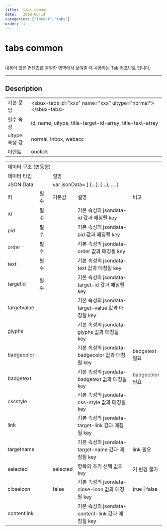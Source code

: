 ```yaml
---
title:  tabs common
date:   2018-05-14
categories: ["latest","tabs"]
order: -1
---
```


tabs common
===

<br>
내용이 많은 컨텐츠를 동일한 영역에서 보여줄 때 사용하는 Tab 컴포넌트 입니다.

---

## Description

<table style="width:100%">
    <colgroup>
        <col width="15%"/>
        <col width="35%"/>
        <col width="15%"/>
        <col width="35%"/>
    </colgroup>
    <tr>
        <td class="tdTitle tdBg">기본 문법</td>
        <td colspan="3">&lt;sbux-tabs id="xxx" name="xxx" uitype="normal"&gt;&lt;/sbux-tabs&gt;</td>
    </tr>
    <tr>
        <td class="tdTitle tdBg">필수 속성</td>
        <td colspan="3">id, name, uitype, title-target-id-array, title-text-array</td>
    </tr>
    <tr>
        <td class="tdTitle tdBg">uitype 속성 값</td>
        <td colspan="3">normal, inbox, webacc</td>
    </tr>
    <tr>
        <td class="tdTitle tdBg">이벤트</td>
        <td colspan="3">onclick</td>
    </tr>
</table>

<table style="width:100%">
    <colgroup>
        <col width="15%"/>
        <col width="10%"/>
        <col width="15%"/>
        <col width="45%"/>
        <col width="15%"/>
    </colgroup>
    <tr>
        <td class="tdTitle tdBg tdCenter" colspan="5">데이터 구조 (변동형)</td>
    </tr>
    <tr>
        <td class="tdTitle tdBg tdCenter" colspan="2">데이터 타입</td>
        <td class="tdTitle tdBg tdCenter" colspan="3">설명</td>
    </tr>
    <tr>
        <td class="tdCenter" colspan="2">JSON Data</td>
        <td class="tdCenter" colspan="3">var jsonData= [ {...}, {...}, ... ]</td>
    </tr>
    <tr>
        <td class="tdTitle tdBg tdCenter">키</td>
        <td class="tdTitle tdBg tdCenter">필수</td>
        <td class="tdTitle tdBg tdCenter">기본값</td>
        <td class="tdTitle tdBg tdCenter">설명</td>
        <td class="tdTitle tdBg tdCenter">비고</td>
    </tr>
    <tr>
        <td>id</td>
        <td class="tdCenter">필수</td>
        <td></td>
        <td>기본 속성의 jsondata-id 값과 매칭될 key</td>
        <td class="tdCenter"></td>
    </tr>
    <tr>
        <td>pid</td>
        <td class="tdCenter">필수</td>
        <td></td>
        <td>기본 속성의 jsondata-pid 값과 매칭될 key</td>
        <td class="tdCenter"></td>
    </tr>
    <tr>
        <td>order</td>
        <td class="tdCenter">필수</td>
        <td></td>
        <td>기본 속성의 jsondata-order 값과 매칭될 key</td>
        <td class="tdCenter"></td>
    </tr>
    <tr>
        <td>text</td>
        <td class="tdCenter">필수</td>
        <td></td>
        <td>기본 속성의 jsondata-text 값과 매칭될 key</td>
        <td class="tdCenter"></td>
    </tr>
    <tr>
        <td>targetid</td>
        <td class="tdCenter">필수</td>
        <td></td>
        <td>기본 속성의 jsondata-target-id 값과 매칭될 key</td>
        <td class="tdCenter"></td>
    </tr>
    <tr>
        <td>targetvalue</td>
        <td class="tdCenter"></td>
        <td></td>
        <td>기본 속성의 jsondata-target-value 값과 매칭될 key</td>
        <td class="tdCenter"></td>
    </tr>
    <tr>
        <td>glyphs</td>
        <td class="tdCenter"></td>
        <td></td>
        <td>기본 속성의 jsondata-glyphs 값과 매칭될 key</td>
        <td class="tdCenter"></td>
    </tr>
    <tr>
        <td>badgecolor</td>
        <td class="tdCenter"></td>
        <td></td>
        <td>기본 속성의 jsondata-badgecolor 값과 매칭될 key</td>
        <td class="tdCenter">badgetext 필요</td>
    </tr>
    <tr>
        <td>badgetext</td>
        <td class="tdCenter"></td>
        <td></td>
        <td>기본 속성의 jsondata-badgetext 값과 매칭될 key</td>
        <td class="tdCenter">badgecolor 필요</td>
    </tr>
    <tr>
        <td>cssstyle</td>
        <td class="tdCenter"></td>
        <td></td>
        <td>기본 속성의 jsondata-css-style 값과 매칭될 key</td>
        <td class="tdCenter"></td>
    </tr>
    <tr>
        <td>link</td>
        <td class="tdCenter"></td>
        <td></td>
        <td>기본 속성의 jsondata-target-link 값과 매칭될 key</td>
        <td class="tdCenter"></td>
    </tr>
    <tr>
        <td>targetname</td>
        <td class="tdCenter"></td>
        <td></td>
        <td>기본 속성의 jsondata-target-name 값과 매칭될 key</td>
        <td class="tdCenter">link 필요</td>
    </tr>
    <tr>
        <td>selected</td>
        <td class="tdCenter"></td>
        <td>selected</td>
        <td>항목의 초기 선택 값의 key</td>
        <td class="tdCenter">키 변경 불가</td>
    </tr>
    <tr>
        <td>closeicon</td>
        <td class="tdCenter"></td>
        <td>false</td>
        <td>기본 속성의 jsondata-close-icon 값과 매칭될 key</td>
        <td class="tdCenter">true | false</td>
    </tr>
    <tr>
        <td>contentlink</td>
        <td class="tdCenter"></td>
        <td></td>
        <td>기본 속성의 jsondata-content-link 값과 매칭될 key</td>
        <td class="tdCenter"></td>
    </tr>
</table>